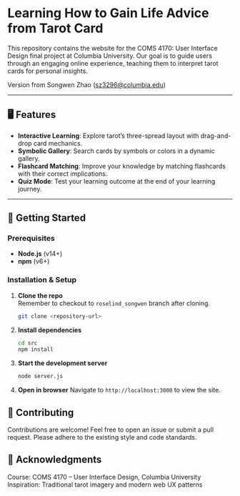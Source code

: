 # Learning How to Gain Life Advice from Tarot Card

This repository contains the website for the COMS 4170: User Interface Design final project at Columbia University. Our goal is to guide users through an engaging online experience, teaching them to interpret tarot cards for personal insights.

Version from Songwen Zhao (sz3296@columbia.edu)

---

## 🖥️ Features

- **Interactive Learning**: Explore tarot’s three-spread layout with drag-and-drop card mechanics.  
- **Symbolic Gallery**: Search cards by symbols or colors in a dynamic gallery. 
- **Flashcard Matching**: Improve your knowledge by matching flashcards with their correct implications.
- **Quiz Mode**: Test your learning outcome at the end of your learning journey.

---

## 🚀 Getting Started

### Prerequisites

- **Node.js** (v14+)  
- **npm** (v6+)

### Installation & Setup

1. **Clone the repo**  
    Remember to checkout to `roselind_songwen` branch after cloning.
   ```bash
   git clone <repository-url>
   ```

2. **Install dependencies**  
    ```bash
    cd src
    npm install
    ```

3. **Start the development server**
    ```bash
    node server.js
    ```

4. **Open in browser**
    Navigate to `http://localhost:3000` to view the site.

## 🤝 Contributing

Contributions are welcome! Feel free to open an issue or submit a pull request. Please adhere to the existing style and code standards.

## 🙏 Acknowledgments

Course: COMS 4170 – User Interface Design, Columbia University
Inspiration: Traditional tarot imagery and modern web UX patterns
